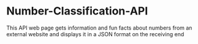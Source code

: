 # Number-Classification-API
This API web page gets information and fun facts about numbers from an external website and displays it in a JSON format on the receiving end

